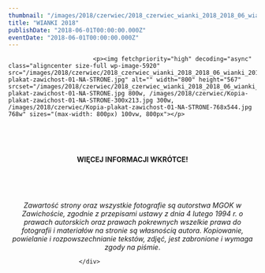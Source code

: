 ```yaml
---
thumbnail: "/images/2018/czerwiec/2018_czerwiec_wianki_2018_2018_06_wianki_2018_Kopia-plakat-zawichost-01-NA-STRONE.jpg"
title: "WIANKI 2018"
publishDate: "2018-06-01T00:00:00.000Z"
eventDate: "2018-06-01T00:00:00.000Z"
---
```


<div class="entry-content">
							
							<p><img fetchpriority="high" decoding="async" class="aligncenter size-full wp-image-5920" src="/images/2018/czerwiec/2018_czerwiec_wianki_2018_2018_06_wianki_2018_Kopia-plakat-zawichost-01-NA-STRONE.jpg" alt="" width="800" height="567" srcset="/images/2018/czerwiec/2018_czerwiec_wianki_2018_2018_06_wianki_2018_Kopia-plakat-zawichost-01-NA-STRONE.jpg 800w, /images/2018/czerwiec/Kopia-plakat-zawichost-01-NA-STRONE-300x213.jpg 300w, /images/2018/czerwiec/Kopia-plakat-zawichost-01-NA-STRONE-768x544.jpg 768w" sizes="(max-width: 800px) 100vw, 800px"></p>
<p>&nbsp;</p>
<p>&nbsp;</p>
<p style="text-align: center;"><strong>WIĘCEJ INFORMACJI WKRÓTCE!</strong></p>
<p>&nbsp;</p>
<p>&nbsp;</p>
<p style="text-align: center;"><em>Zawartość strony oraz wszystkie fotografie są autorstwa MGOK w Zawichoście, zgodnie z przepisami ustawy z dnia 4 lutego 1994 r. o prawach autorskich oraz prawach pokrewnych wszelkie prawa do fotografii i materiałów na stronie są własnością autora. Kopiowanie, powielanie i rozpowszechnianie tekstów, zdjęć, jest zabronione i wymaga zgody na piśmie</em>.</p>
						
						</div>
